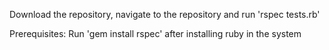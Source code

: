 Download the repository, navigate to the repository and run 'rspec tests.rb'

Prerequisites:
Run 'gem install rspec' after installing ruby in the system
